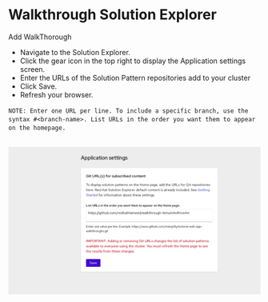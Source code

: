 # Walkthrough Solution Explorer


Add WalkThorough

* Navigate to the Solution Explorer.
* Click the gear icon in the top right to display the Application settings screen.
* Enter the URLs of the Solution Pattern repositories add to your cluster
* Click Save.
* Refresh your browser.

`` NOTE: Enter one URL per line. To include a specific branch, use the syntax #<branch-name>.
List URLs in the order you want them to appear on the homepage. ``



 ![alt text](./walkthroughs/1-template-walkthrough/images/AddWalththrough.png " Add Walk thrpugh ")
